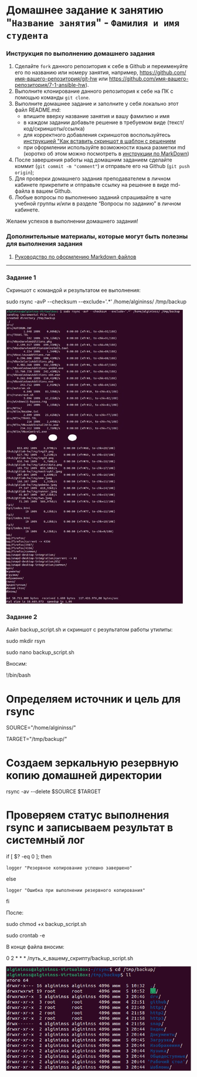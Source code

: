 # Домашнее задание к занятию "`Название занятия`" - `Фамилия и имя студента`


### Инструкция по выполнению домашнего задания

   1. Сделайте `fork` данного репозитория к себе в Github и переименуйте его по названию или номеру занятия, например, https://github.com/имя-вашего-репозитория/git-hw или  https://github.com/имя-вашего-репозитория/7-1-ansible-hw).
   2. Выполните клонирование данного репозитория к себе на ПК с помощью команды `git clone`.
   3. Выполните домашнее задание и заполните у себя локально этот файл README.md:
      - впишите вверху название занятия и вашу фамилию и имя
      - в каждом задании добавьте решение в требуемом виде (текст/код/скриншоты/ссылка)
      - для корректного добавления скриншотов воспользуйтесь [инструкцией "Как вставить скриншот в шаблон с решением](https://github.com/netology-code/sys-pattern-homework/blob/main/screen-instruction.md)
      - при оформлении используйте возможности языка разметки md (коротко об этом можно посмотреть в [инструкции  по MarkDown](https://github.com/netology-code/sys-pattern-homework/blob/main/md-instruction.md))
   4. После завершения работы над домашним заданием сделайте коммит (`git commit -m "comment"`) и отправьте его на Github (`git push origin`);
   5. Для проверки домашнего задания преподавателем в личном кабинете прикрепите и отправьте ссылку на решение в виде md-файла в вашем Github.
   6. Любые вопросы по выполнению заданий спрашивайте в чате учебной группы и/или в разделе “Вопросы по заданию” в личном кабинете.
   
Желаем успехов в выполнении домашнего задания!
   
### Дополнительные материалы, которые могут быть полезны для выполнения задания

1. [Руководство по оформлению Markdown файлов](https://gist.github.com/Jekins/2bf2d0638163f1294637#Code)

---

### Задание 1

Cкриншот с командой и результатом ее выполнения:

sudo rsync -avP --checksum --exclude='.*' /home/algininss/ /tmp/backup

![one](https://github.com/StasAlginin/gitlab-hw/blob/main/img/one1.jpeg)

### Задание 2

Aайл backup_script.sh и скриншот с результатом работы утилиты:


sudo mkdir rsyn

sudo nano backup_script.sh


Вносим:

!/bin/bash


# Определяем источник и цель для rsync


SOURCE="/home/algininss/"

TARGET="/tmp/backup/"


# Создаем зеркальную резервную копию домашней директории


rsync -av --delete $SOURCE $TARGET


# Проверяем статус выполнения rsync и записываем результат в системный лог


if [ $? -eq 0 ]; then

    logger "Резервное копирование успешно завершено"

else

    logger "Ошибка при выполнении резервного копирования"

fi


После:

sudo chmod +x backup_script.sh

sudo crontab -e


В конце файла вносим:

0 2 * * * /путь_к_вашему_скрипту/backup_script.sh


![two](https://github.com/StasAlginin/gitlab-hw/blob/main/img/two1.png)

